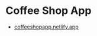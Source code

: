 # Coffee Shop App
* [coffeeshopapp.netlify.app] 

 [coffeeshopapp.netlify.app]: <https://coffeeshopapp.netlify.app/>
